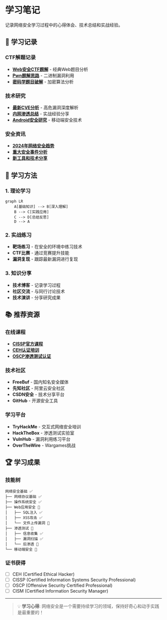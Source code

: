 # 学习笔记

记录网络安全学习过程中的心得体会、技术总结和实战经验。

## 📝 学习记录

### CTF解题记录
- **[Web安全CTF题解](./ctf-writeups.md)** - 经典Web题目分析
- **[Pwn题解思路](./pwn-writeups.md)** - 二进制漏洞利用
- **[密码学题目破解](./crypto-writeups.md)** - 加密算法分析

### 技术研究
- **[最新CVE分析](./cve-analysis.md)** - 高危漏洞深度解析
- **[内网渗透总结](./internal-pentest-notes.md)** - 实战经验分享
- **[Android安全研究](./android-security-notes.md)** - 移动端安全技术

### 安全资讯
- **[2024年网络安全趋势](./security-trends-2024.md)**
- **[重大安全事件分析](./security-incidents.md)**
- **[新工具和技术分享](./new-tools-tech.md)**

## 🎯 学习方法

### 1. 理论学习
```mermaid
graph LR
    A[基础知识] --> B[深入理解]
    B --> C[实践应用]
    C --> D[总结反思]
    D --> A
```

### 2. 实战练习
- **靶场练习** - 在安全的环境中练习技术
- **CTF比赛** - 通过竞赛提升技能
- **漏洞复现** - 跟踪最新漏洞进行复现

### 3. 知识分享
- **技术博客** - 记录学习过程
- **社区交流** - 与同行讨论技术
- **技术演讲** - 分享研究成果

## 📚 推荐资源

### 在线课程
- **[CISSP官方课程](https://www.isc2.org/Certifications/CISSP)**
- **[CEH认证培训](https://www.eccouncil.org/programs/certified-ethical-hacker-ceh/)**
- **[OSCP渗透测试认证](https://www.offensive-security.com/pwk-oscp/)**

### 技术社区
- **FreeBuf** - 国内知名安全媒体
- **先知社区** - 阿里云安全社区  
- **CSDN安全** - 技术分享平台
- **GitHub** - 开源安全工具

### 学习平台
- **TryHackMe** - 交互式网络安全培训
- **HackTheBox** - 渗透测试实验室
- **VulnHub** - 漏洞利用练习平台
- **OverTheWire** - Wargames挑战

## 🏆 学习成果

### 技能树
```
网络安全基础 ✅
├── 网络协议基础 ✅
├── 操作系统安全 ✅
├── Web应用安全 🔄
│   ├── SQL注入 ✅
│   ├── XSS攻击 ✅
│   └── 文件上传漏洞 🔄
├── 渗透测试 🔄
│   ├── 信息收集 ✅
│   ├── 漏洞扫描 ✅
│   └── 后渗透 📝
└── 移动端安全 📝
```

### 证书获得
- [ ] CEH (Certified Ethical Hacker)
- [ ] CISSP (Certified Information Systems Security Professional)
- [ ] OSCP (Offensive Security Certified Professional)
- [ ] CISM (Certified Information Security Manager)

---

> 💡 **学习心得**: 网络安全是一个需要持续学习的领域，保持好奇心和动手实践是最重要的！
